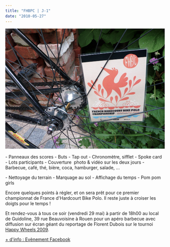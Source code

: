 ```yaml
---
title: "FHBPC | J-1"
date: "2010-05-27"
---
```


![](images/spoke_fhbpc.jpg "spoke_fhbpc")

\- Panneaux des scores - Buts - Tap out - Chronomètre, sifflet - Spoke card - Lots participants - Couverture  photo & vidéo sur les deux jours - Barbecue, café, thé, bière, coca, hamburger, salade, ...

\- Nettoyage du terrain - Marquage au sol - Affichage du temps - Pom pom girls

Encore quelques points à régler, et on sera prêt pour ce premier championnat de France d'Hardcourt Bike Polo. Il reste juste à croiser les doigts pour le temps !

Et rendez-vous à tous ce soir (vendredi 29 mai) à partir de 18h00 au local de Guidoline, 39 rue Beauvoisine à Rouen pour un apéro barbecue avec diffusion sur écran géant du reportage de Florent Dubois sur le tournoi [Happy Wheels 2009](http://www.guidoline.com/bike-polo-tournament/happy-wheels-2009-hardcourt-bike-polo-tournament/).

[\+ d'info : Evènement Facebook](http://www.facebook.com/event.php?eid=130376036974982)
